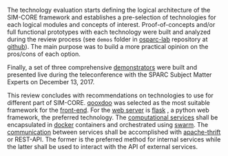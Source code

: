 The technology evaluation starts defining the logical architecture of the
SIM-CORE framework and establishes a pre-selection of technologies for each
logical modules and concepts of interest. Proof-of-concepts and/or full functional
prototypes with each technology were built and analyzed during the review process
(see ```demos``` folder in [osparc-lab](https://github.com/ITISFoundation/osparc-lab)
repository at [github]). The main purpose was to build a more practical opinion
on the pros/cons of each option.

Finally, a set of three comprehensive [demonstrators](demos.md) were built and
presented live during the teleconference with the SPARC Subject Matter Experts
on December 13, 2017.

This review concludes with recommendations on technologies to use for different part
of SIM-CORE. [qooxdoo] was selected as the most suitable framework for the
[front-end](client-side.md). For the [web server](server-side.md) is [flask]
, a python web framework, the preferred technology. The [computational services](comp-services.md)
shall be encapsulated in [docker] containers and orchestrated using [swarm]. The
[communication](communications.md) between services shall be accomplished with
[apache-thrift] or REST-API. The former is the preferred method for internal services
while the latter shall be used to interact with the API of external services.


[apache-thrift]: https://thrift.apache.org/
[docker]: https://www.docker.com
[flask]: http://flask.pocoo.org/
[github]: https://github.com/ITISFoundation
[qooxdoo]: http://www.qooxdoo.org
[react]: https://reactjs.org
[swarm]: https://docs.docker.com/engine/swarm/
[three.js]: https://threejs.org/
[qooxdoo]: http://www.qooxdoo.org
[vue]: https://vuejs.org
